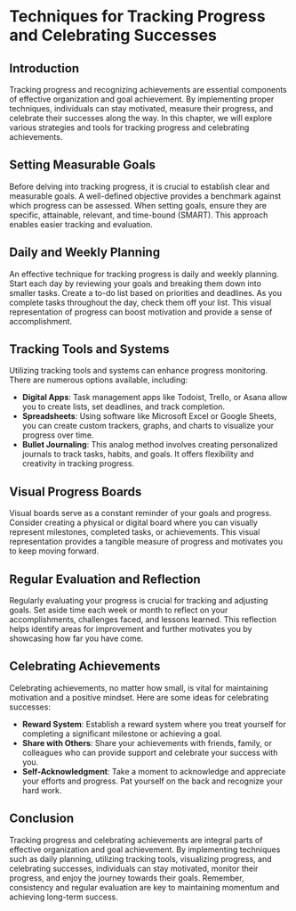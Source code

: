Techniques for Tracking Progress and Celebrating Successes
===================================================================

Introduction
------------

Tracking progress and recognizing achievements are essential components of effective organization and goal achievement. By implementing proper techniques, individuals can stay motivated, measure their progress, and celebrate their successes along the way. In this chapter, we will explore various strategies and tools for tracking progress and celebrating achievements.

Setting Measurable Goals
------------------------

Before delving into tracking progress, it is crucial to establish clear and measurable goals. A well-defined objective provides a benchmark against which progress can be assessed. When setting goals, ensure they are specific, attainable, relevant, and time-bound (SMART). This approach enables easier tracking and evaluation.

Daily and Weekly Planning
-------------------------

An effective technique for tracking progress is daily and weekly planning. Start each day by reviewing your goals and breaking them down into smaller tasks. Create a to-do list based on priorities and deadlines. As you complete tasks throughout the day, check them off your list. This visual representation of progress can boost motivation and provide a sense of accomplishment.

Tracking Tools and Systems
--------------------------

Utilizing tracking tools and systems can enhance progress monitoring. There are numerous options available, including:

* **Digital Apps**: Task management apps like Todoist, Trello, or Asana allow you to create lists, set deadlines, and track completion.
* **Spreadsheets**: Using software like Microsoft Excel or Google Sheets, you can create custom trackers, graphs, and charts to visualize your progress over time.
* **Bullet Journaling**: This analog method involves creating personalized journals to track tasks, habits, and goals. It offers flexibility and creativity in tracking progress.

Visual Progress Boards
----------------------

Visual boards serve as a constant reminder of your goals and progress. Consider creating a physical or digital board where you can visually represent milestones, completed tasks, or achievements. This visual representation provides a tangible measure of progress and motivates you to keep moving forward.

Regular Evaluation and Reflection
---------------------------------

Regularly evaluating your progress is crucial for tracking and adjusting goals. Set aside time each week or month to reflect on your accomplishments, challenges faced, and lessons learned. This reflection helps identify areas for improvement and further motivates you by showcasing how far you have come.

Celebrating Achievements
------------------------

Celebrating achievements, no matter how small, is vital for maintaining motivation and a positive mindset. Here are some ideas for celebrating successes:

* **Reward System**: Establish a reward system where you treat yourself for completing a significant milestone or achieving a goal.
* **Share with Others**: Share your achievements with friends, family, or colleagues who can provide support and celebrate your success with you.
* **Self-Acknowledgment**: Take a moment to acknowledge and appreciate your efforts and progress. Pat yourself on the back and recognize your hard work.

Conclusion
----------

Tracking progress and celebrating achievements are integral parts of effective organization and goal achievement. By implementing techniques such as daily planning, utilizing tracking tools, visualizing progress, and celebrating successes, individuals can stay motivated, monitor their progress, and enjoy the journey towards their goals. Remember, consistency and regular evaluation are key to maintaining momentum and achieving long-term success.
